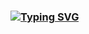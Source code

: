 ### [![Typing SVG](https://readme-typing-svg.herokuapp.com?font=Serif&duration=2500&pause=1000&color=5500FF&center=true&vCenter=true&multiline=true&width=800&height=100&lines=Najem+Abdennour;AI+researcher%2F+data+scientist;PhD.+in+Science+and+Technology+of+Information+and+Communication)](https://git.io/typing-svg)

<!--
**najemabdennour/najemabdennour** is a ✨ _special_ ✨ repository because its `README.md` (this file) appears on your GitHub profile.

Here are some ideas to get you started:

- 🔭 I’m currently working on ...
- 🌱 I’m currently learning ...
- 👯 I’m looking to collaborate on ...
- 🤔 I’m looking for help with ...
- 💬 Ask me about ...
- 📫 How to reach me: ...
- 😄 Pronouns: ...
- ⚡ Fun fact: ...
-->
